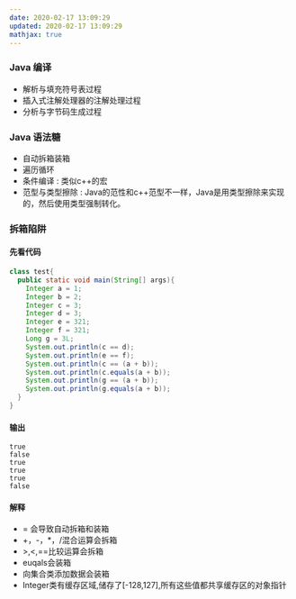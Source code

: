 ```yaml
---
date: 2020-02-17 13:09:29
updated: 2020-02-17 13:09:29
mathjax: true
---
```


### Java 编译
- 解析与填充符号表过程
- 插入式注解处理器的注解处理过程
- 分析与字节码生成过程

<!---more-->

### Java 语法糖
- 自动拆箱装箱
- 遍历循环
- 条件编译 : 类似c++的宏
- 范型与类型擦除 : Java的范性和c++范型不一样，Java是用类型擦除来实现的，然后使用类型强制转化。


### 拆箱陷阱
#### 先看代码
```java
class test{
  public static void main(String[] args){
    Integer a = 1;
    Integer b = 2;
    Integer c = 3;
    Integer d = 3;
    Integer e = 321;
    Integer f = 321;
    Long g = 3L;
    System.out.println(c == d);
    System.out.println(e == f);
    System.out.println(c == (a + b));
    System.out.println(c.equals(a + b));
    System.out.println(g == (a + b));
    System.out.println(g.equals(a + b));
  }
}
```

#### 输出
```
true
false
true
true
true
false
```

#### 解释
- = 会导致自动拆箱和装箱
- +，-，*，/混合运算会拆箱
- &gt;,&lt;,==比较运算会拆箱
- euqals会装箱
- 向集合类添加数据会装箱
- Integer类有缓存区域,储存了[-128,127],所有这些值都共享缓存区的对象指针